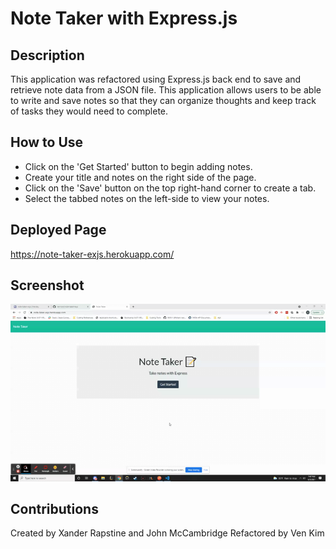# Note Taker with Express.js

## Description

This application was refactored using Express.js back end to save and retrieve note data from a JSON file. This application allows users to be able to write and save notes so that they can organize thoughts and keep track of tasks they would need to complete. </br>

## How to Use

- Click on the 'Get Started' button to begin adding notes.
- Create your title and notes on the right side of the page.
- Click on the 'Save' button on the top right-hand corner to create a tab.
- Select the tabbed notes on the left-side to view your notes.

## Deployed Page

https://note-taker-exjs.herokuapp.com/ </br>

## Screenshot

![Application demonstration as a gif](/images/application.gif) </br>

## Contributions
Created by Xander Rapstine and John McCambridge
Refactored by Ven Kim